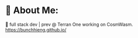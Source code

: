 # 💫 About Me:
🌱 full stack dev | prev @ Terran One working on CosmWasm.
https://bunchhieng.github.io/
